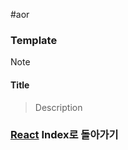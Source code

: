 #aor 
### Template
>[!note]
>#### Title
>
>>Description

### [React](../../Dev-Index/React.md) Index로 돌아가기